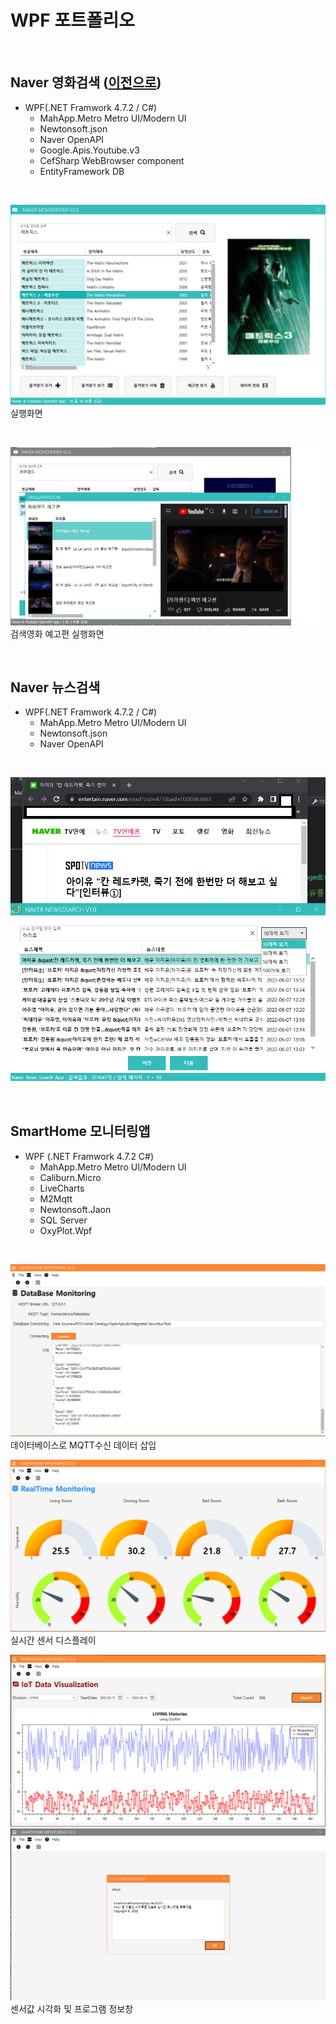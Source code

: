 # WPF 포트폴리오 

<br/>
    
## Naver 영화검색 ([이전으로](https://github.com/Jitae9605/StudyWPF#studywpf))
- WPF(.NET Framwork 4.7.2 / C#)
  - MahApp.Metro Metro UI/Modern UI
  - Newtonsoft.json
  - Naver OpenAPI
  - Google.Apis.Youtube.v3
  - CefSharp WebBrowser component
  - EntityFramework DB

 <br/>
 
 ![NaverMovieFinder](https://github.com/Jitae9605/StudyWPF/blob/main/capture/matrics.png?raw=true)
 실행화면
 
 <br/>
    
 ![YoutubeTrailerPlay](https://github.com/Jitae9605/StudyWPF/blob/main/capture/Trailer_lalaland.png?raw=true)
 검색영화 예고편 실행화면

<br/>

## Naver 뉴스검색
- WPF(.NET Framwork 4.7.2 / C#)
  - MahApp.Metro Metro UI/Modern UI
  - Newtonsoft.json
  - Naver OpenAPI

<br/>

![NaverNewsSearch](https://github.com/Jitae9605/StudyWPF/blob/main/portfolio/WpfPortfolio/WPFNaverNewsSearch/resource/NaverNewsSearch1.png?raw=true)

<br/>

## SmartHome 모니터링앱
- WPF (.NET Framwork 4.7.2 C#)
    - MahApp.Metro Metro UI/Modern UI 
    - Caliburn.Micro
    - LiveCharts
    - M2Mqtt
    - Newtonsoft.Jaon
    - SQL Server
    - OxyPlot.Wpf

<br/>

![SmartHomeMonitoringApp](https://github.com/Jitae9605/StudyWPF/blob/main/capture/MQTT_PrintFakeData.png?raw=true)
데이터베이스로 MQTT수신 데이터 삽입

![RealtimeView](https://github.com/Jitae9605/StudyWPF/blob/main/capture/MQTT_LiveChart.png?raw=true)
실시간 센서 디스플레이

![HistoryView](https://github.com/Jitae9605/StudyWPF/blob/main/capture/MQTT_History.png?raw=true)
![About](https://github.com/Jitae9605/StudyWPF/blob/main/capture/MQTT_About.png?raw=true)
센서값 시각화 및 프로그램 정보창
